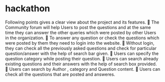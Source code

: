 # hackathon
Following points gives a clear view about the project and its features.  The Community forum will help Users to post the questions and at the same time they can answer the other queries which were posted by other Users in the organization.  To answer any question or check the questions which were posted by them they need to login into the website.  Without login, they can check all the previously asked questions and check for particular question/answer with the help of search bar given.  Users can specify the question category while posting their question.  Users can search already existing questions and their answers with the help of search box provided.  Users can search by Author , category and Question content.  Users can check all the questions that are posted and answeres.
